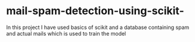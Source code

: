 # mail-spam-detection-using-scikit-
In this project I have used basics of scikit and a database containing spam and actual mails which is used to train the model
